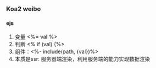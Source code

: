 ### Koa2 weibo

#### ejs
1. 变量 <%= val %>
2. 判断 <% if (val) {%>
3. 组件：<%- include(path, {val})%>
4. 本质是ssr: 服务器端渲染，利用服务端的能力实现数据渲染